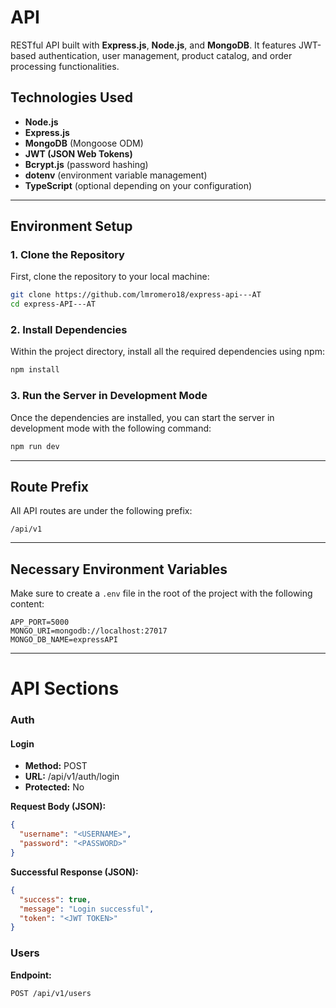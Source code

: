 
# API

RESTful API built with **Express.js**, **Node.js**, and **MongoDB**. It features JWT-based authentication, user management, product catalog, and order processing functionalities.

## Technologies Used

- **Node.js**
- **Express.js**
- **MongoDB** (Mongoose ODM)
- **JWT (JSON Web Tokens)**
- **Bcrypt.js** (password hashing)
- **dotenv** (environment variable management)
- **TypeScript** (optional depending on your configuration)

---

## Environment Setup

### 1. Clone the Repository

First, clone the repository to your local machine:

```bash
git clone https://github.com/lmromero18/express-api---AT
cd express-API---AT
```

### 2. Install Dependencies

Within the project directory, install all the required dependencies using npm:

```bash
npm install
```

### 3. Run the Server in Development Mode

Once the dependencies are installed, you can start the server in development mode with the following command:

```bash
npm run dev
```

---

## Route Prefix

All API routes are under the following prefix:

```
/api/v1
```

---

## Necessary Environment Variables

Make sure to create a `.env` file in the root of the project with the following content:

```env
APP_PORT=5000
MONGO_URI=mongodb://localhost:27017
MONGO_DB_NAME=expressAPI
```

---

# API Sections

### Auth

#### Login

- **Method:** POST  
- **URL:** /api/v1/auth/login
- **Protected:** No

**Request Body (JSON):**

```json
{
  "username": "<USERNAME>",
  "password": "<PASSWORD>"
}
```

**Successful Response (JSON):**

```json
{
  "success": true,
  "message": "Login successful",
  "token": "<JWT TOKEN>"
}
```

### Users

**Endpoint:**  
```http
POST /api/v1/users
```

